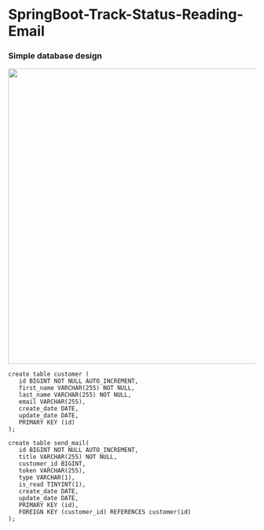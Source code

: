 # SpringBoot-Track-Status-Reading-Email

### Simple database design

<p align="center">
  <img src="https://user-images.githubusercontent.com/15135199/95685505-7cf84980-0c22-11eb-8573-8e4f1f0ab774.JPG" width="600">
</p>


    create table customer (
       id BIGINT NOT NULL AUTO_INCREMENT,
       first_name VARCHAR(255) NOT NULL,
       last_name VARCHAR(255) NOT NULL,
       email VARCHAR(255),
       create_date DATE,
       update_date DATE,
       PRIMARY KEY (id)
    );

    create table send_mail(
       id BIGINT NOT NULL AUTO_INCREMENT,
       title VARCHAR(255) NOT NULL,
       customer_id BIGINT,
       token VARCHAR(255),
       type VARCHAR(1),
       is_read TINYINT(1),
       create_date DATE,
       update_date DATE,
       PRIMARY KEY (id),
       FOREIGN KEY (customer_id) REFERENCES customer(id)
    );
